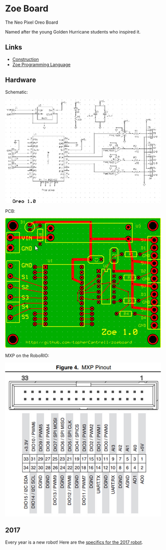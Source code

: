 # Zoe Board

The Neo Pixel Oreo Board

Named after the young Golden Hurricane students who inspired it.

## Links
  - [Construction](Construction.md)
  - [Zoe Programming Language](Zoe.md)

## Hardware

Schematic:

![](https://github.com/team5858/zoeboard/blob/master/art/ZoeSCH.jpg)

PCB:

![](https://github.com/team5858/zoeboard/blob/master/art/ZoePCB.jpg)

MXP on the RoboRIO:

![](https://github.com/team5858/zoeboard/blob/master/art/MXP.jpg)

## 2017

Every year is a new robot! Here are the [specifics for the 2017 robot](https://github.com/team5858/zoeboard/tree/master/2017).

